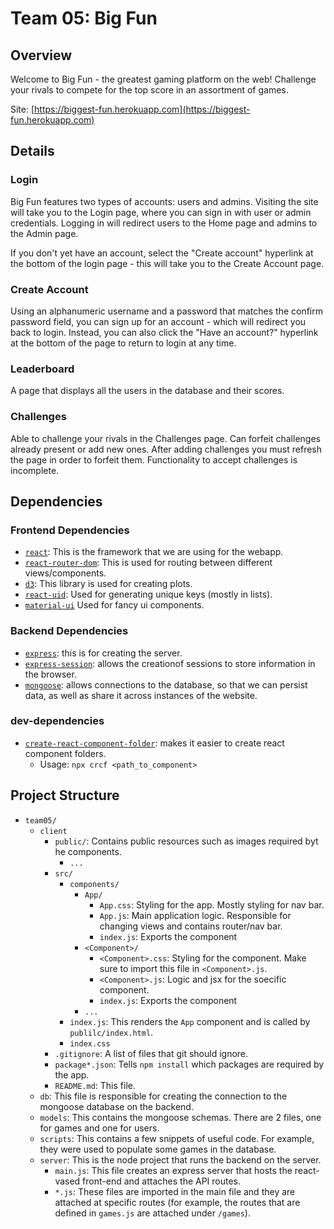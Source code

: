 # Team 05: Big Fun

## Overview

Welcome to Big Fun - the greatest gaming platform on the web!
Challenge your rivals to compete for the top score in an assortment of games.

Site: [https://biggest-fun.herokuapp.com](https://biggest-fun.herokuapp.com)

## Details

### Login
Big Fun features two types of accounts: users and admins.
Visiting the site will take you to the Login page, where you can sign in with user or admin credentials.
Logging in will redirect users to the Home page and admins to the Admin page.

If you don't yet have an account, select the "Create account" hyperlink at the bottom of the login page - 
this will take you to the Create Account page.

### Create Account
Using an alphanumeric username and a password that matches the confirm password field, you can sign up 
for an account - which will redirect you back to login. Instead, you can also click the "Have an account?" 
hyperlink at the bottom of the page to return to login at any time.

### Leaderboard
A page that displays all the users in the database and their scores.

### Challenges 
Able to challenge your rivals in the Challenges page.
Can forfeit challenges already present or add new ones.
After adding challenges you must refresh the page in order to forfeit them.
Functionality to accept challenges is incomplete.

## Dependencies
### Frontend Dependencies
- [`react`](https://reactjs.org/docs/getting-started.html): This is the framework that we are using for the webapp.
- [`react-router-dom`](https://reactrouter.com/web/guides/quick-start): This is used for routing between different views/components.
- [`d3`](https://d3js.org/): This library is used for creating plots.
- [`react-uid`](https://www.npmjs.com/package/react-uid): Used for generating unique keys (mostly in lists).
- [`material-ui`](https://material-ui.com/) Used for fancy ui components.

### Backend Dependencies
- [`express`](https://expressjs.com/): this is for creating the server.
- [`express-session`](https://www.npmjs.com/package/express-session): allows the creationof sessions to store information in the browser.
- [`mongoose`](https://www.npmjs.com/package/mongoose): allows connections to the database, so that we can persist data, as well as share it across instances of the website.




### dev-dependencies
- [`create-react-component-folder`](https://www.npmjs.com/package/create-react-component-folder): makes it easier to create react component folders.
  - Usage: `npx crcf <path_to_component>`

## Project Structure
- `team05/`
  - `client`
    - `public/`: Contains public resources such as images required byt he components.
      - `...`
    - `src/`
      - `components/`
        - `App/`
          - `App.css`: Styling for the app. Mostly styling for nav bar.
          - `App.js`: Main application logic. Responsible for changing views and contains router/nav bar.
          - `index.js`: Exports the component
        - `<Component>/`
          - `<Component>.css`: Styling for the component. Make sure to import this file in `<Component>.js`.
          - `<Component>.js`: Logic and jsx for the soecific component.
          - `index.js`: Exports the component
        - `...`
      - `index.js`: This renders the `App` component and is called by `publilc/index.html`.
      - `index.css`
    - `.gitignore`: A list of files that git should ignore.
    - `package*.json`: Tells `npm install` which packages are required by the app.
    - `README.md`: This file.
  - `db`: This file is responsible for creating the connection to the mongoose database on the backend.
  - `models`: This contains the mongoose schemas. There are 2 files, one for games and one for users.
  - `scripts`: This contains a few snippets of useful code. For example, they were used to populate some games in the database.
  - `server`: This is the node project that runs the backend on the server.
    - `main.js`: This file creates an express server that hosts the react-vased front-end and attaches the API routes.
    - `*.js`: These files are imported in the main file and they are attached at specific routes (for example, the routes that are defined in `games.js` are attached under `/games`).